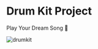 # Drum Kit Project

Play Your Dream Song 🥁

![drumkit](https://github.com/user-attachments/assets/9de495e2-cce5-43db-945d-3ae97691c465)
